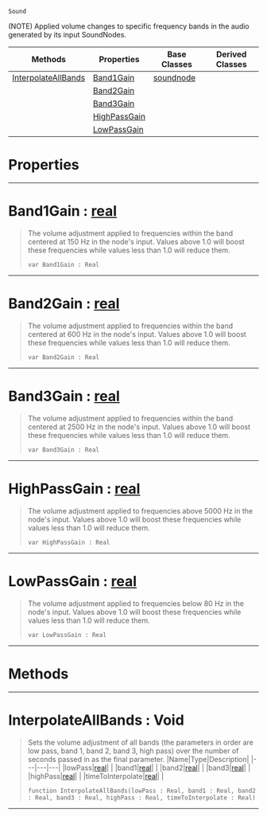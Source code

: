  `Sound`

(NOTE) Applied volume changes to specific frequency bands in the audio generated by its input SoundNodes.

|Methods|Properties|Base Classes|Derived Classes|
|---|---|---|---|
|[ InterpolateAllBands](https://plasmaengine.github.io/PlasmaDocs/Plasma1/C++/code_reference/class_reference/equalizernode.markdown#interpolateallbands-void)|[ Band1Gain](https://plasmaengine.github.io/PlasmaDocs/Plasma1/C++/code_reference/class_reference/equalizernode.markdown#band1gain-plasma-engine-do)|[soundnode](https://plasmaengine.github.io/PlasmaDocs/Plasma1/C++/code_reference/class_reference/soundnode.markdown)| |
| |[ Band2Gain](https://plasmaengine.github.io/PlasmaDocs/Plasma1/C++/code_reference/class_reference/equalizernode.markdown#band2gain-plasma-engine-do)| | |
| |[ Band3Gain](https://plasmaengine.github.io/PlasmaDocs/Plasma1/C++/code_reference/class_reference/equalizernode.markdown#band3gain-plasma-engine-do)| | |
| |[ HighPassGain](https://plasmaengine.github.io/PlasmaDocs/Plasma1/C++/code_reference/class_reference/equalizernode.markdown#highpassgain-plasma-engine)| | |
| |[ LowPassGain](https://plasmaengine.github.io/PlasmaDocs/Plasma1/C++/code_reference/class_reference/equalizernode.markdown#lowpassgain-plasma-engine)| | |


 #  Properties


---  
 #  Band1Gain : [real](https://plasmaengine.github.io/PlasmaDocs/Plasma1/C++/code_reference/lightning_base_types/real.markdown)

> The volume adjustment applied to frequencies within the band centered at 150 Hz in the node's input. Values above 1.0 will boost these frequencies while values less than 1.0 will reduce them.
> ``` lang=cpp, name=Lightning
> var Band1Gain : Real


---  
 #  Band2Gain : [real](https://plasmaengine.github.io/PlasmaDocs/Plasma1/C++/code_reference/lightning_base_types/real.markdown)

> The volume adjustment applied to frequencies within the band centered at 600 Hz in the node's input. Values above 1.0 will boost these frequencies while values less than 1.0 will reduce them.
> ``` lang=cpp, name=Lightning
> var Band2Gain : Real


---  
 #  Band3Gain : [real](https://plasmaengine.github.io/PlasmaDocs/Plasma1/C++/code_reference/lightning_base_types/real.markdown)

> The volume adjustment applied to frequencies within the band centered at 2500 Hz in the node's input. Values above 1.0 will boost these frequencies while values less than 1.0 will reduce them.
> ``` lang=cpp, name=Lightning
> var Band3Gain : Real


---  
 #  HighPassGain : [real](https://plasmaengine.github.io/PlasmaDocs/Plasma1/C++/code_reference/lightning_base_types/real.markdown)

> The volume adjustment applied to frequencies above 5000 Hz in the node's input. Values above 1.0 will boost these frequencies while values less than 1.0 will reduce them.
> ``` lang=cpp, name=Lightning
> var HighPassGain : Real


---  
 #  LowPassGain : [real](https://plasmaengine.github.io/PlasmaDocs/Plasma1/C++/code_reference/lightning_base_types/real.markdown)

> The volume adjustment applied to frequencies below 80 Hz in the node's input. Values above 1.0 will boost these frequencies while values less than 1.0 will reduce them.
> ``` lang=cpp, name=Lightning
> var LowPassGain : Real


---  
 #  Methods


---  
 #  InterpolateAllBands : Void

> Sets the volume adjustment of all bands (the parameters in order are low pass, band 1, band 2, band 3, high pass) over the number of seconds passed in as the final parameter.
> |Name|Type|Description|
> |---|---|---|
> |lowPass|[real](https://plasmaengine.github.io/PlasmaDocs/Plasma1/C++/code_reference/lightning_base_types/real.markdown)| |
> |band1|[real](https://plasmaengine.github.io/PlasmaDocs/Plasma1/C++/code_reference/lightning_base_types/real.markdown)| |
> |band2|[real](https://plasmaengine.github.io/PlasmaDocs/Plasma1/C++/code_reference/lightning_base_types/real.markdown)| |
> |band3|[real](https://plasmaengine.github.io/PlasmaDocs/Plasma1/C++/code_reference/lightning_base_types/real.markdown)| |
> |highPass|[real](https://plasmaengine.github.io/PlasmaDocs/Plasma1/C++/code_reference/lightning_base_types/real.markdown)| |
> |timeToInterpolate|[real](https://plasmaengine.github.io/PlasmaDocs/Plasma1/C++/code_reference/lightning_base_types/real.markdown)| |
> ``` lang=cpp, name=Lightning
> function InterpolateAllBands(lowPass : Real, band1 : Real, band2 : Real, band3 : Real, highPass : Real, timeToInterpolate : Real)
> ``` 


---  
 

 